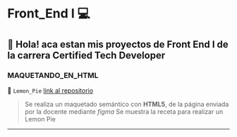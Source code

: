 # Front_End I 💻

## 👋 Hola! aca estan mis proyectos de Front End I de la carrera Certified Tech Developer

###  MAQUETANDO_EN_HTML 

🍋 `Lemon_Pie` [link al repositorio](https://github.com/fllorgarcia/Front_End)
  
    
  > Se realiza un maquetado  semántico con **HTML5**, de la página enviada por la docente mediante *figma*
  > Se muestra la receta para realizar un Lemon Pie
  ---
    
 
